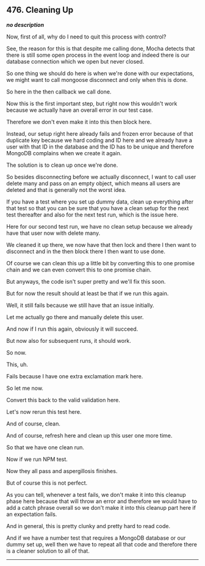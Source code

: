 ## 476. Cleaning Up

<strong><em>no description</em></strong>

Now, first of all, why do I need to quit this process with control? 

See, the reason for this is that despite me calling done, Mocha detects that
there is still some open process in the event loop and indeed there is our
database connection which we open but never closed. 

So one thing we should do here is when we're done with our expectations, we
might want to call mongoose disconnect and only when this is done. 

So here in the then callback we call done. 

Now this is the first important step, but right now this wouldn't work because
we actually have an overall error in our test case. 

Therefore we don't even make it into this then block here. 

Instead, our setup right here already fails and frozen error because of that
duplicate key because we hard coding and ID here and we already have a user with
that ID in the database and the ID has to be unique and therefore MongoDB
complains when we create it again. 

The solution is to clean up once we're done. 

So besides disconnecting before we actually disconnect, I want to call user
delete many and pass on an empty object, which means all users are deleted and
that is generally not the worst idea. 

If you have a test where you set up dummy data, clean up everything after that
test so that you can be sure that you have a clean setup for the next test
thereafter and also for the next test run, which is the issue here. 

Here for our second test run, we have no clean setup because we already have
that user now with delete many. 

We cleaned it up there, we now have that then lock and there I then want to
disconnect and in the then block there I then want to use done. 

Of course we can clean this up a little bit by converting this to one promise
chain and we can even convert this to one promise chain. 

But anyways, the code isn't super pretty and we'll fix this soon. 

But for now the result should at least be that if we run this again. 

Well, it still fails because we still have that an issue initially. 

Let me actually go there and manually delete this user. 

And now if I run this again, obviously it will succeed. 

But now also for subsequent runs, it should work. 

So now. 

This, uh. 

Fails because I have one extra exclamation mark here. 

So let me now. 

Convert this back to the valid validation here. 

Let's now rerun this test here. 

And of course, clean. 

And of course, refresh here and clean up this user one more time. 

So that we have one clean run. 

Now if we run NPM test. 

Now they all pass and aspergillosis finishes. 

But of course this is not perfect. 

As you can tell, whenever a test fails, we don't make it into this cleanup phase
here because that will throw an error and therefore we would have to add a catch
phrase overall so we don't make it into this cleanup part here if an expectation
fails. 

And in general, this is pretty clunky and pretty hard to read code. 

And if we have a number test that requires a MongoDB database or our dummy set
up, well then we have to repeat all that code and therefore there is a cleaner
solution to all of that. 

---